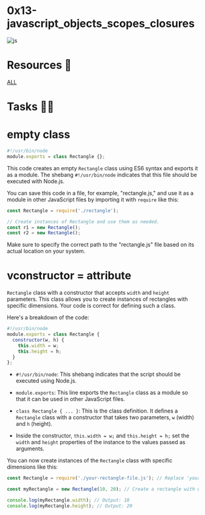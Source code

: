 # 0x13-javascript_objects_scopes_closures

![js](https://biztecno.net/wp-content/uploads/2020/08/Biz-InfoTecno-Development-Full.png)
# Resources 📑

[ALL](https://intranet.alxswe.com/projects/304)

# Tasks 🚀✨

# empty class

```javascript
#!/usr/bin/node
module.exports = class Rectangle {};
```

This code creates an empty `Rectangle` class using ES6 syntax and exports it as a module. The shebang `#!/usr/bin/node` indicates that this file should be executed with Node.js.

You can save this code in a file, for example, "rectangle.js," and use it as a module in other JavaScript files by importing it with `require` like this:

```javascript
const Rectangle = require('./rectangle');

// Create instances of Rectangle and use them as needed.
const r1 = new Rectangle();
const r2 = new Rectangle();
```

Make sure to specify the correct path to the "rectangle.js" file based on its actual location on your system.

# vconstructor = attribute

`Rectangle` class with a constructor that accepts `width` and `height` parameters. This class allows you to create instances of rectangles with specific dimensions. Your code is correct for defining such a class.

Here's a breakdown of the code:

```javascript
#!/usr/bin/node
module.exports = class Rectangle {
  constructor(w, h) {
    this.width = w;
    this.height = h;
  }
};
```

- `#!/usr/bin/node`: This shebang indicates that the script should be executed using Node.js.

- `module.exports`: This line exports the `Rectangle` class as a module so that it can be used in other JavaScript files.

- `class Rectangle { ... }`: This is the class definition. It defines a `Rectangle` class with a constructor that takes two parameters, `w` (width) and `h` (height).

- Inside the constructor, `this.width = w;` and `this.height = h;` set the `width` and `height` properties of the instance to the values passed as arguments.

You can now create instances of the `Rectangle` class with specific dimensions like this:

```javascript
const Rectangle = require('./your-rectangle-file.js'); // Replace 'your-rectangle-file.js' with the actual filename.

const myRectangle = new Rectangle(10, 20); // Create a rectangle with width 10 and height 20.

console.log(myRectangle.width); // Output: 10
console.log(myRectangle.height); // Output: 20
```
